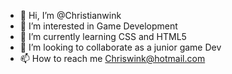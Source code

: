 - 👋 Hi, I’m @Christianwink
- 👀 I’m interested in Game Development
- 🌱 I’m currently learning CSS and HTML5
- 💞️ I’m looking to collaborate as a junior game Dev
- 📫 How to reach me Chriswink@hotmail.com

<!---
Christianwink/Christianwink is a ✨ special ✨ repository because its `README.md` (this file) appears on your GitHub profile.
You can click the Preview link to take a look at your changes.
--->



